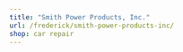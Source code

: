 ```yaml
---
title: "Smith Power Products, Inc."
url: /frederick/smith-power-products-inc/
shop: car repair
---
```

